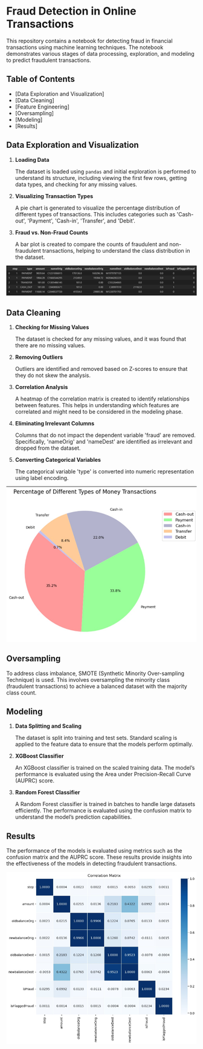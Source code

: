 # Fraud Detection in Online Transactions

This repository contains a notebook for detecting fraud in financial transactions using machine learning techniques. The notebook demonstrates various stages of data processing, exploration, and modeling to predict fraudulent transactions.

## Table of Contents

- [Data Exploration and Visualization]
- [Data Cleaning]
- [Feature Engineering]
- [Oversampling]
- [Modeling]
- [Results]

## Data Exploration and Visualization

1. **Loading Data**

   The dataset is loaded using `pandas` and initial exploration is performed to understand its structure, including viewing the first few rows, getting data types, and checking for any missing values.

2. **Visualizing Transaction Types**

   A pie chart is generated to visualize the percentage distribution of different types of transactions. This includes categories such as 'Cash-out', 'Payment', 'Cash-in', 'Transfer', and 'Debit'.

3. **Fraud vs. Non-Fraud Counts**

   A bar plot is created to compare the counts of fraudulent and non-fraudulent transactions, helping to understand the class distribution in the dataset.

![chart](images/img1.jpg)

## Data Cleaning

1. **Checking for Missing Values**

   The dataset is checked for any missing values, and it was found that there are no missing values.

2. **Removing Outliers**

   Outliers are identified and removed based on Z-scores to ensure that they do not skew the analysis.

3. **Correlation Analysis**

   A heatmap of the correlation matrix is created to identify relationships between features. This helps in understanding which features are correlated and might need to be considered in the modeling phase.

4. **Eliminating Irrelevant Columns**

   Columns that do not impact the dependent variable 'fraud' are removed. Specifically, 'nameOrig' and 'nameDest' are identified as irrelevant and dropped from the dataset.

5. **Converting Categorical Variables**

   The categorical variable 'type' is converted into numeric representation using label encoding.

![chart](images/img2.jpg)


## Oversampling

To address class imbalance, SMOTE (Synthetic Minority Over-sampling Technique) is used. This involves oversampling the minority class (fraudulent transactions) to achieve a balanced dataset with the majority class count.

## Modeling

1. **Data Splitting and Scaling**

   The dataset is split into training and test sets. Standard scaling is applied to the feature data to ensure that the models perform optimally.

2. **XGBoost Classifier**

   An XGBoost classifier is trained on the scaled training data. The model’s performance is evaluated using the Area under Precision-Recall Curve (AUPRC) score.

3. **Random Forest Classifier**

   A Random Forest classifier is trained in batches to handle large datasets efficiently. The performance is evaluated using the confusion matrix to understand the model’s prediction capabilities.

## Results

The performance of the models is evaluated using metrics such as the confusion matrix and the AUPRC score. These results provide insights into the effectiveness of the models in detecting fraudulent transactions.

![chart](images/img3.jpg)

